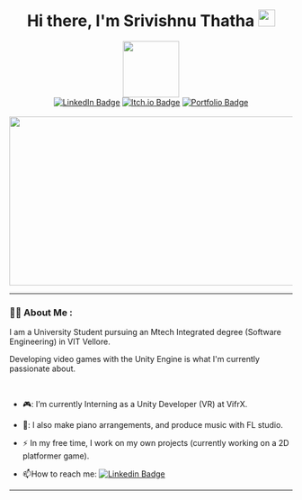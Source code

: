 ### <div align = center>
<h1 align="center">
Hi there, I'm Srivishnu Thatha
<img src="https://media.giphy.com/media/hvRJCLFzcasrR4ia7z/giphy.gif" width="30px"/ >
</h1>
</div>

<div id="header" align="center">
  <img src="https://media.giphy.com/media/M9gbBd9nbDrOTu1Mqx/giphy.gif" width="100"/>
</div>

<div id ="badges" align = "center">
  <a href="https://www.linkedin.com/in/srivishnu-thatha"><img src="https://img.shields.io/badge/LinkedIn-blue?style=for-the-badge&logo=linkedin&logoColor=white" alt="LinkedIn Badge"/></a>
  <a href="https://srivishnu2002.itch.io/"><img src="https://img.shields.io/badge/itch.io-brown?style=for-the-badge&logo=itch.io&logoColor=white" alt="Itch.io Badge"/></a>
  <a href="https://srivishnu-portfolio-website.netlify.app/"><img src="https://img.shields.io/badge/My Portfolio Website-red?style=for-the-badge" alt="Portfolio Badge"/></a>
</div>

<br/>

<div align="center">
  <img src="https://media.giphy.com/media/dWesBcTLavkZuG35MI/giphy.gif" width="600" height="300"/>
  
</div>

---

### :man_technologist: About Me :
I am a University Student pursuing an Mtech Integrated degree (Software Engineering) in VIT Vellore.

Developing video games with the Unity Engine is what I'm currently passionate about.

<br>

- 🎮: I’m currently Interning as a Unity Developer (VR) at VifrX.

- 🎵: I also make piano arrangements, and produce music with FL studio.

- :zap: In my free time, I work on my own projects (currently working on a 2D platformer game).

- :mailbox:How to reach me: [![Linkedin Badge](https://img.shields.io/badge/-Srivishnu-blue?style=flat&logo=Linkedin&logoColor=white)](https://www.linkedin.com/in/srivishnu-thatha)


---
<!--
### :fire: My Stats :

[![GitHub Streak](http://github-readme-streak-stats.herokuapp.com?user=srivishnu2002&theme=dark&background=000000)](https://git.io/streak-stats)
<br><br>
[![Top Langs](https://github-readme-stats.vercel.app/api/top-langs/?username=srivishnu2002&layout=compact&theme=vision-friendly-dark)](https://github.com/anuraghazra/github-readme-stats)

<!--
**srivishnu2002/srivishnu2002** is a ✨ _special_ ✨ repository because its `README.md` (this file) appears on your GitHub profile.

Here are some ideas to get you started:

- 🔭 I’m currently working on ...
- 🌱 I’m currently learning ...
- 👯 I’m looking to collaborate on ...
- 🤔 I’m looking for help with ...
- 💬 Ask me about ...
- 📫 How to reach me: ...
- 😄 Pronouns: ...
- ⚡ Fun fact: ...
-->
